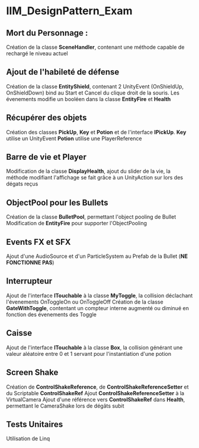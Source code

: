 # IIM_DesignPattern_Exam

## Mort du Personnage :
Création de la classe **SceneHandler**, contenant une méthode capable de rechargé le niveau actuel

## Ajout de l'habileté de défense
Création de la classe **EntityShield**, contenant 2 UnityEvent (OnShieldUp, OnShieldDown) bind au Start et Cancel du clique droit de la souris.
Les évenements modifie un booléen dans la classe **EntityFire** et **Health**

## Récupérer des objets
Création des classes **PickUp**, **Key** et **Potion** et de l'interface **IPickUp**.
**Key** utilise un UnityEvent
**Potion** utilise une PlayerReference

## Barre de vie et Player
Modification de la classe **DisplayHealth**, ajout du slider de la vie, la méthode modifiant l'affichage se fait grâce à un UnityAction sur lors des dégats reçus

## ObjectPool pour les Bullets
Création de la classe **BulletPool**, permettant l'object pooling de Bullet
Modification de **EntityFire** pour supporter l'ObjectPooling

## Events FX et SFX
Ajout d'une AudioSource et d'un ParticleSystem au Prefab de la Bullet (**NE FONCTIONNE PAS**)

## Interrupteur
Ajout de l'interface **ITouchable** à la classe **MyToggle**, la collision déclachant l'évenements OnToggleOn ou OnToggleOff
Création de la classe **GateWithToggle**, contentant un compteur interne augmenté ou diminué en fonction des évenements des Toggle

## Caisse
Ajout de l'interface **ITouchable** à la classe **Box**, la collision générant une valeur aléatoire entre 0 et 1 servant pour l'instantiation d'une potion

## Screen Shake
Création de **ControlShakeReference**, de **ControlShakeReferenceSetter** et du Scriptable **ControlShakeRef**
Ajout **ControlShakeReferenceSetter** à la VirtualCamera
Ajout d'une référence vers **ControlShakeRef** dans **Health**, permettant le CameraShake lors de dégâts subit

## Tests Unitaires
Utilisation de Linq
